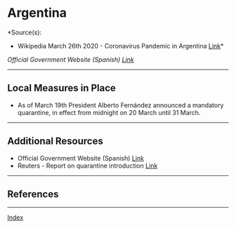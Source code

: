 # Argentina

*Source(s):
- Wikipedia March 26th 2020 - Coronavirus Pandemic in Argentina [Link](https://en.wikipedia.org/wiki/2020_coronavirus_pandemic_in_Argentina)*

*Official Government Website (Spanish) [Link](https://www.argentina.gob.ar/salud/coronavirus-COVID-19)*

---

## Local Measures in Place

- As of March 19th President Alberto Fernández announced a mandatory quarantine, in effect from midnight on 20 March until 31 March.

---

## Additional Resources

- Official Government Website (Spanish) [Link](https://www.argentina.gob.ar/salud/coronavirus-COVID-19)
- Reuters - Report on quarantine introduction [Link](https://www.reuters.com/article/us-health-coronavirus-argentina/argentina-announces-mandatory-quarantine-to-curb-coronavirus-idUSKBN216446)

---

## References

---
[Index](index.md)